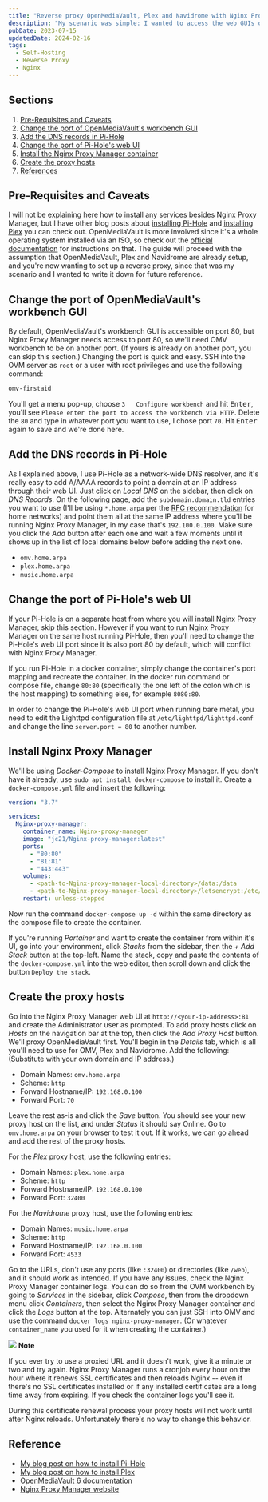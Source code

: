```yaml
---
title: "Reverse proxy OpenMediaVault, Plex and Navidrome with Nginx Proxy Manager and Pi-Hole"
description: "My scenario was simple: I wanted to access the web GUIs of OpenMediaVault, Plex and Navidrome via a URL like subdomain.example.tld without having to remember IPs and ports, inside my home network only and without the need for SSL/HTTPS. Nothing fancy, nothing accessible from outside my house. Here's how I did that with Nginx Proxy Manager as the reverse proxy and Pi-Hole as the DNS."
pubDate: 2023-07-15
updatedDate: 2024-02-16
tags:
  - Self-Hosting
  - Reverse Proxy
  - Nginx
---
```


## Sections

1. [Pre-Requisites and Caveats](#pre)
2. [Change the port of OpenMediaVault's workbench GUI](#omv)
3. [Add the DNS records in Pi-Hole](#pihole)
4. [Change the port of Pi-Hole's web UI](#piweb)
5. [Install the Nginx Proxy Manager container](#npm)
6. [Create the proxy hosts](#proxy)
7. [References](#ref)

<div id='pre' />

## Pre-Requisites and Caveats

I will not be explaining here how to install any services besides Nginx Proxy Manager, but I have other blog posts about <a href="http://localhost:3000/blog/set-up-pihole-on-linux" target="_blank">installing Pi-Hole</a> and <a href="http://localhost:3000/blog/setting-up-plex-in-docker" target="_blank">installing Plex</a> you can check out. OpenMediaVault is more involved since it's a whole operating system installed via an ISO, so check out the <a href="https://docs.openmediavault.org/en/latest/installation/index.html" target="_blank">official documentation</a> for instructions on that. The guide will proceed with the assumption that OpenMediaVault, Plex and Navidrome are already setup, and you're now wanting to set up a reverse proxy, since that was my scenario and I wanted to write it down for future reference.

<div id='omv' />

## Change the port of OpenMediaVault's workbench GUI

By default, OpenMediaVault's workbench GUI is accessible on port 80, but Nginx Proxy Manager needs access to port 80, so we'll need OMV workbench to be on another port. (If yours is already on another port, you can skip this section.) Changing the port is quick and easy. SSH into the OVM server as `root` or a user with root privileges and use the following command:

```bash
omv-firstaid
```

You'll get a menu pop-up, choose `3   Configure workbench` and hit <kbd>Enter</kbd>, you'll see `Please enter the port to access the workbench via HTTP`. Delete the `80` and type in whatever port you want to use, I chose port `70`. Hit <kbd>Enter</kbd> again to save and we're done here.

<div id='pihole' />

## Add the DNS records in Pi-Hole

As I explained above, I use Pi-Hole as a network-wide DNS resolver, and it's really easy to add A/AAAA records to point a domain at an IP address through their web UI. Just click on _Local DNS_ on the sidebar, then click on _DNS Records_. On the following page, add the `subdomain.domain.tld` entries you want to use (I'll be using `*.home.arpa` per the <a href="https://www.rfc-editor.org/rfc/rfc8375.html" target="_target">RFC recommendation</a> for home networks) and point them all at the same IP address where you'll be running Nginx Proxy Manager, in my case that's `192.100.0.100`. Make sure you click the _Add_ button after each one and wait a few moments until it shows up in the list of local domains below before adding the next one.

- `omv.home.arpa`
- `plex.home.arpa`
- `music.home.arpa`

## Change the port of Pi-Hole's web UI

If your Pi-Hole is on a separate host from where you will install Nginx Proxy Manager, skip this section. However if you want to run Nginx Proxy Manager on the same host running Pi-Hole, then you'll need to change the Pi-Hole's web UI port since it is also port 80 by default, which will conflict with Nginx Proxy Manager.

If you run Pi-Hole in a docker container, simply change the container's port mapping and recreate the container. In the docker run command or compose file, change `80:80` (specifically the one left of the colon which is the host mapping) to something else, for example `8080:80`.

In order to change the Pi-Hole's web UI port when running bare metal, you need to edit the Lighttpd configuration file at `/etc/lighttpd/lighttpd.conf` and change the line `server.port = 80` to another number.

<div id='npm' />

## Install Nginx Proxy Manager

We'll be using _Docker-Compose_ to install Nginx Proxy Manager. If you don't have it already, use `sudo apt install docker-compose` to install it. Create a `docker-compose.yml` file and insert the following:

```yaml
version: "3.7"

services:
  Nginx-proxy-manager:
    container_name: Nginx-proxy-manager
    image: "jc21/Nginx-proxy-manager:latest"
    ports:
      - "80:80"
      - "81:81"
      - "443:443"
    volumes:
      - <path-to-Nginx-proxy-manager-local-directory>/data:/data
      - <path-to-Nginx-proxy-manager-local-directory>/letsencrypt:/etc/letsencrypt
    restart: unless-stopped
```

Now run the command `docker-compose up -d` within the same directory as the compose file to create the container.

If you're running _Portainer_ and want to create the container from within it's UI, go into your environment, click _Stacks_ from the sidebar, then the _+ Add Stack_ button at the top-left. Name the stack, copy and paste the contents of the `docker-compose.yml` into the web editor, then scroll down and click the button `Deploy the stack`.

<div id='proxy' />

## Create the proxy hosts

Go into the Nginx Proxy Manager web UI at `http://<your-ip-address>:81` and create the Administrator user as prompted. To add proxy hosts click on _Hosts_ on the navigation bar at the top, then click the _Add Proxy Host_ button. We'll proxy OpenMediaVault first. You'll begin in the _Details_ tab, which is all you'll need to use for OMV, Plex and Navidrome. Add the following: (Substitute with your own domain and IP address.)

- Domain Names: `omv.home.arpa`
- Scheme: `http`
- Forward Hostname/IP: `192.168.0.100`
- Forward Port: `70`

Leave the rest as-is and click the _Save_ button. You should see your new proxy host on the list, and under _Status_ it should say Online. Go to `omv.home.arpa` on your browser to test it out. If it works, we can go ahead and add the rest of the proxy hosts.

For the _Plex_ proxy host, use the following entries:

- Domain Names: `plex.home.arpa`
- Scheme: `http`
- Forward Hostname/IP: `192.168.0.100`
- Forward Port: `32400`

For the _Navidrome_ proxy host, use the following entries:

- Domain Names: `music.home.arpa`
- Scheme: `http`
- Forward Hostname/IP: `192.168.0.100`
- Forward Port: `4533`

Go to the URLs, don't use any ports (like `:32400`) or directories (like `/web`), and it should work as intended. If you have any issues, check the Nginx Proxy Manager container logs. You can do so from the OVM workbench by going to _Services_ in the sidebar, click _Compose_, then from the dropdown menu click _Containers_, then select the Nginx Proxy Manager container and click the _Logs_ button at the top. Alternately you can just SSH into OMV and use the command `docker logs nginx-proxy-manager`. (Or whatever `container_name` you used for it when creating the container.)

<div class="note">
  <span>
    <img src="/img/assets/note.svg" class="note-icon">
    <b>Note</b>
  </span>
  <p>
    If you ever try to use a proxied URL and it doesn't work, give it a minute or two and try again. Nginx Proxy Manager runs a cronjob every hour on the hour where it renews SSL certificates and then reloads Nginx -- even if there's no SSL certificates installed or if any installed certificates are a long time away from expiring. If you check the container logs you'll see it.
  </p>
  <p>
    During this certificate renewal process your proxy hosts will not work until after Nginx reloads. Unfortunately there's no way to change this behavior.
  </p>
</div>

<div id='ref' />

## Reference

- <a href="http://localhost:3000/blog/set-up-pihole-on-linux" target="_blank">My blog post on how to install Pi-Hole</a>
- <a href="http://localhost:3000/blog/setting-up-plex-in-docker" target="_blank">My blog post on how to install Plex</a>
- <a href="https://docs.openmediavault.org/en/latest" target="_blank">OpenMediaVault 6 documentation</a>
- <a href="https://nginxproxymanager.com" target="_blank">Nginx Proxy Manager website</a>
